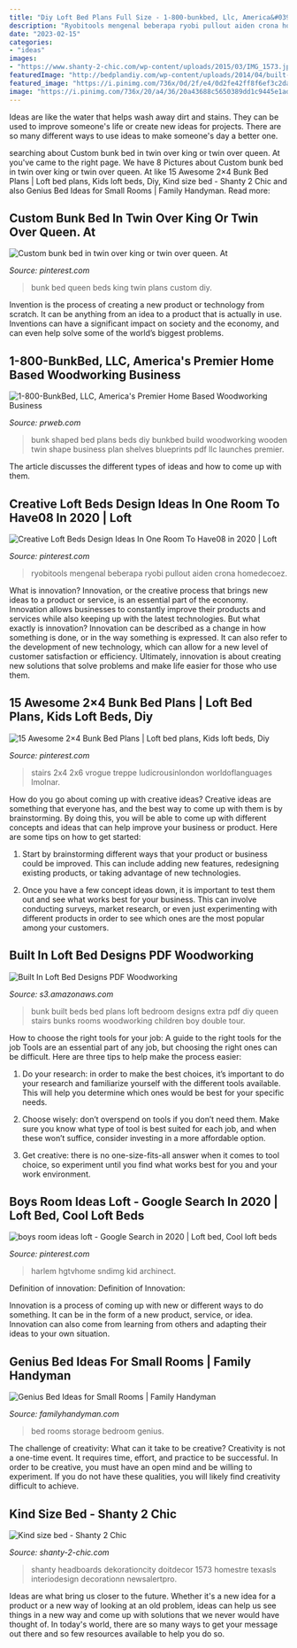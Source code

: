 ```yaml
---
title: "Diy Loft Bed Plans Full Size - 1-800-bunkbed, Llc, America&#039;s Premier Home Based Woodworking Business"
description: "Ryobitools mengenal beberapa ryobi pullout aiden crona homedecoez"
date: "2023-02-15"
categories:
- "ideas"
images:
- "https://www.shanty-2-chic.com/wp-content/uploads/2015/03/IMG_1573.jpg"
featuredImage: "http://bedplandiy.com/wp-content/uploads/2014/04/built-in-bunk-beds-plans-8.jpg"
featured_image: "https://i.pinimg.com/736x/0d/2f/e4/0d2fe42ff8f6ef3c2da8359d20270d2e.jpg"
image: "https://i.pinimg.com/736x/20/a4/36/20a43688c5650389dd1c9445e1adb5c1.jpg"
---
```



Ideas are like the water that helps wash away dirt and stains. They can be used to improve someone's life or create new ideas for projects. There are so many different ways to use ideas to make someone's day a better one.

	

		
searching about Custom bunk bed in twin over king or twin over queen. At you've came to the right page. We have 8 Pictures about Custom bunk bed in twin over king or twin over queen. At like 15 Awesome 2×4 Bunk Bed Plans | Loft bed plans, Kids loft beds, Diy, Kind size bed - Shanty 2 Chic and also Genius Bed Ideas for Small Rooms | Family Handyman. Read more:
		
    
## Custom Bunk Bed In Twin Over King Or Twin Over Queen. At

<img loading=lazy src="https://i.pinimg.com/736x/0d/2f/e4/0d2fe42ff8f6ef3c2da8359d20270d2e.jpg" onerror="this.onerror=null;this.src='https://tse1.mm.bing.net/th?id=OIP.ISU2af4jxDt9Dixp304FRwHaJ3&amp;pid=15.1';" alt="Custom bunk bed in twin over king or twin over queen. At">

_Source: pinterest.com_

>bunk bed queen beds king twin plans custom diy. 

	

Invention is the process of creating a new product or technology from scratch. It can be anything from an idea to a product that is actually in use. Inventions can have a significant impact on society and the economy, and can even help solve some of the world’s biggest problems.

    
## 1-800-BunkBed, LLC, America&#039;s Premier Home Based Woodworking Business

<img loading=lazy src="http://ww1.prweb.com/prfiles/2012/04/25/9437712/062.jpg" onerror="this.onerror=null;this.src='https://tse1.mm.bing.net/th?id=OIP.M_eSlshs1PSi1dO0g0wy8wHaFj&amp;pid=15.1';" alt="1-800-BunkBed, LLC, America&#039;s Premier Home Based Woodworking Business">

_Source: prweb.com_

>bunk shaped bed plans beds diy bunkbed build woodworking wooden twin shape business plan shelves blueprints pdf llc launches premier. 

	

The article discusses the different types of ideas and how to come up with them.

    
## Creative Loft Beds Design Ideas In One Room To Have08 In 2020 | Loft

<img loading=lazy src="https://i.pinimg.com/736x/8b/88/3f/8b883f824d8a735b531fc03f19ef0da8.jpg" onerror="this.onerror=null;this.src='https://tse3.mm.bing.net/th?id=OIP.wZ-FljqQ4W5IRAIxRp3PdwHaHa&amp;pid=15.1';" alt="Creative Loft Beds Design Ideas In One Room To Have08 in 2020 | Loft">

_Source: pinterest.com_

>ryobitools mengenal beberapa ryobi pullout aiden crona homedecoez. 

	

What is innovation?
Innovation, or the creative process that brings new ideas to a product or service, is an essential part of the economy. Innovation allows businesses to constantly improve their products and services while also keeping up with the latest technologies. But what exactly is innovation?
Innovation can be described as a change in how something is done, or in the way something is expressed. It can also refer to the development of new technology, which can allow for a new level of customer satisfaction or efficiency. Ultimately, innovation is about creating new solutions that solve problems and make life easier for those who use them.

    
## 15 Awesome 2×4 Bunk Bed Plans | Loft Bed Plans, Kids Loft Beds, Diy

<img loading=lazy src="https://i.pinimg.com/736x/90/15/9a/90159a3537207acd4afa9b8330d57944.jpg" onerror="this.onerror=null;this.src='https://tse4.mm.bing.net/th?id=OIP.0CXIbTFDEBE4gEzfi_DINwHaJ3&amp;pid=15.1';" alt="15 Awesome 2×4 Bunk Bed Plans | Loft bed plans, Kids loft beds, Diy">

_Source: pinterest.com_

>stairs 2x4 2x6 vrogue treppe ludicrousinlondon worldoflanguages lmolnar. 

	

How do you go about coming up with creative ideas?
Creative ideas are something that everyone has, and the best way to come up with them is by brainstorming. By doing this, you will be able to come up with different concepts and ideas that can help improve your business or product. Here are some tips on how to get started:
1. Start by brainstorming different ways that your product or business could be improved. This can include adding new features, redesigning existing products, or taking advantage of new technologies.

2. Once you have a few concept ideas down, it is important to test them out and see what works best for your business. This can involve conducting surveys, market research, or even just experimenting with different products in order to see which ones are the most popular among your customers.


    
## Built In Loft Bed Designs PDF Woodworking

<img loading=lazy src="http://bedplandiy.com/wp-content/uploads/2014/04/built-in-bunk-beds-plans-8.jpg" onerror="this.onerror=null;this.src='https://tse4.mm.bing.net/th?id=OIP.c8FscOjop_365GnIkRseyQHaE8&amp;pid=15.1';" alt="Built In Loft Bed Designs PDF Woodworking">

_Source: s3.amazonaws.com_

>bunk built beds bed plans loft bedroom designs extra pdf diy queen stairs bunks rooms woodworking children boy double tour. 

	

How to choose the right tools for your job: A guide to the right tools for the job
Tools are an essential part of any job, but choosing the right ones can be difficult. Here are three tips to help make the process easier:
1. Do your research: in order to make the best choices, it’s important to do your research and familiarize yourself with the different tools available. This will help you determine which ones would be best for your specific needs.

2. Choose wisely: don’t overspend on tools if you don’t need them. Make sure you know what type of tool is best suited for each job, and when these won’t suffice, consider investing in a more affordable option.

3. Get creative: there is no one-size-fits-all answer when it comes to tool choice, so experiment until you find what works best for you and your work environment.

    
## Boys Room Ideas Loft - Google Search In 2020 | Loft Bed, Cool Loft Beds

<img loading=lazy src="https://i.pinimg.com/736x/20/a4/36/20a43688c5650389dd1c9445e1adb5c1.jpg" onerror="this.onerror=null;this.src='https://tse1.mm.bing.net/th?id=OIP.mxE3Kaydl2m0ce7OiM3BmgHaJ4&amp;pid=15.1';" alt="boys room ideas loft - Google Search in 2020 | Loft bed, Cool loft beds">

_Source: pinterest.com_

>harlem hgtvhome sndimg kid archinect. 

	

Definition of innovation:
Definition of Innovation: 

Innovation is a process of coming up with new or different ways to do something. It can be in the form of a new product, service, or idea. Innovation can also come from learning from others and adapting their ideas to your own situation.

    
## Genius Bed Ideas For Small Rooms | Family Handyman

<img loading=lazy src="https://www.familyhandyman.com/wp-content/uploads/2019/05/SchermerhornStoragePlatformBed.jpg" onerror="this.onerror=null;this.src='https://tse2.mm.bing.net/th?id=OIP.wA7NV1ewFgqbiuvBGinSNQHaHa&amp;pid=15.1';" alt="Genius Bed Ideas for Small Rooms | Family Handyman">

_Source: familyhandyman.com_

>bed rooms storage bedroom genius. 

	

The challenge of creativity: What can it take to be creative?
Creativity is not a one-time event. It requires time, effort, and practice to be successful. In order to be creative, you must have an open mind and be willing to experiment. If you do not have these qualities, you will likely find creativity difficult to achieve.

    
## Kind Size Bed - Shanty 2 Chic

<img loading=lazy src="https://www.shanty-2-chic.com/wp-content/uploads/2015/03/IMG_1573.jpg" onerror="this.onerror=null;this.src='https://tse1.mm.bing.net/th?id=OIP.Pinp-DQJVB01L0O679ZsXwHaJ4&amp;pid=15.1';" alt="Kind size bed - Shanty 2 Chic">

_Source: shanty-2-chic.com_

>shanty headboards dekorationcity doitdecor 1573 homestre texasls interiodesign decorationn newsalertpro. 

	

Ideas are what bring us closer to the future. Whether it's a new idea for a product or a new way of looking at an old problem, ideas can help us see things in a new way and come up with solutions that we never would have thought of. In today's world, there are so many ways to get your message out there and so few resources available to help you do so.

